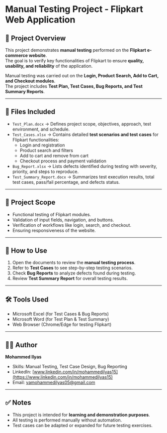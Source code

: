 # Manual Testing Project - Flipkart Web Application

## 📌 Project Overview
This project demonstrates **manual testing** performed on the **Flipkart e-commerce website**.  
The goal is to verify key functionalities of Flipkart to ensure **quality, usability, and reliability** of the application.  

Manual testing was carried out on the **Login, Product Search, Add to Cart, and Checkout modules**.  
The project includes **Test Plan, Test Cases, Bug Reports, and Test Summary Reports**.

---

## 📂 Files Included
- `Test_Plan.docx` → Defines project scope, objectives, approach, test environment, and schedule.  
- `Test_Cases.xlsx` → Contains detailed **test scenarios and test cases** for Flipkart functionalities:  
  - Login and registration  
  - Product search and filters  
  - Add to cart and remove from cart  
  - Checkout process and payment validation  
- `Bug_Report.xlsx` → Lists defects identified during testing with severity, priority, and steps to reproduce.  
- `Test_Summary_Report.docx` → Summarizes test execution results, total test cases, pass/fail percentage, and defects status.  

---

## 📌 Project Scope
- Functional testing of Flipkart modules.  
- Validation of input fields, navigation, and buttons.  
- Verification of workflows like login, search, and checkout.  
- Ensuring responsiveness of the website.  

---

## 🚀 How to Use
1. Open the documents to review the **manual testing process**.  
2. Refer to **Test Cases** to see step-by-step testing scenarios.  
3. Check **Bug Reports** to analyze defects found during testing.  
4. Review **Test Summary Report** for overall testing results.  

---

## 🛠 Tools Used
- Microsoft Excel (for Test Cases & Bug Reports)  
- Microsoft Word (for Test Plan & Test Summary)  
- Web Browser (Chrome/Edge for testing Flipkart)  

---

## 👨‍💻 Author
**Mohammed Ilyas**  
- Skills: Manual Testing, Test Case Design, Bug Reporting  
- LinkedIn: [www.linkedin.com/in/mohammedilyas15](https://www.linkedin.com/in/mohammedilyas15)  
- Email: vamohammedilyas05@gmail.com  

---

## ✅ Notes
- This project is intended for **learning and demonstration purposes**.  
- All testing is performed manually without automation.  
- Test cases can be adapted or expanded for future testing exercises.  
